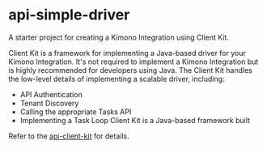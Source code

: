 # api-simple-driver

A starter project for creating a Kimono Integration using Client Kit. 

Client Kit is a framework for implementing a Java-based driver for your Kimono 
Integration. It's not required to implement a Kimono Integration but is highly recommended 
for developers using Java. The Client Kit handles the low-level details of implementing a
scalable driver, including:

* API Authentication
* Tenant Discovery
* Calling the appropriate Tasks API
* Implementing a Task Loop Client Kit is a Java-based framework built 

Refer to the [api-client-kit](https://github.com/kimonocloud/api-client-kit) for details.